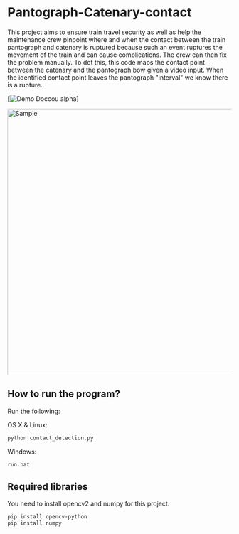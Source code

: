 # Pantograph-Catenary-contact
This project aims to ensure train travel security as well as help the maintenance crew pinpoint where and when the contact between the train pantograph and catenary is ruptured because such an event ruptures the movement of the train and can cause complications. The crew can then fix the problem manually. 
To dot this, this code maps the contact point between the catenary and the pantograph bow given a video input. When the identified contact point leaves the pantograph "interval" we know there is a rupture.

[![Demo Doccou alpha](demo_gif.gif)]

<img src="demo_gif.gif" alt="Sample" width="600"/>

## How to run the program?
Run the following:

OS X & Linux:

```sh
python contact_detection.py
```

Windows:

```sh
run.bat
```

## Required libraries

You need to install opencv2 and numpy for this project. 

```sh
pip install opencv-python
pip install numpy
```


<!-- Markdown link & img dfn's -->
[npm-image]: https://img.shields.io/npm/v/datadog-metrics.svg?style=flat-square
[npm-url]: https://npmjs.org/package/datadog-metrics
[npm-downloads]: https://img.shields.io/npm/dm/datadog-metrics.svg?style=flat-square
[travis-image]: https://img.shields.io/travis/dbader/node-datadog-metrics/master.svg?style=flat-square
[travis-url]: https://travis-ci.org/dbader/node-datadog-metrics
[wiki]: https://github.com/yourname/yourproject/wiki
